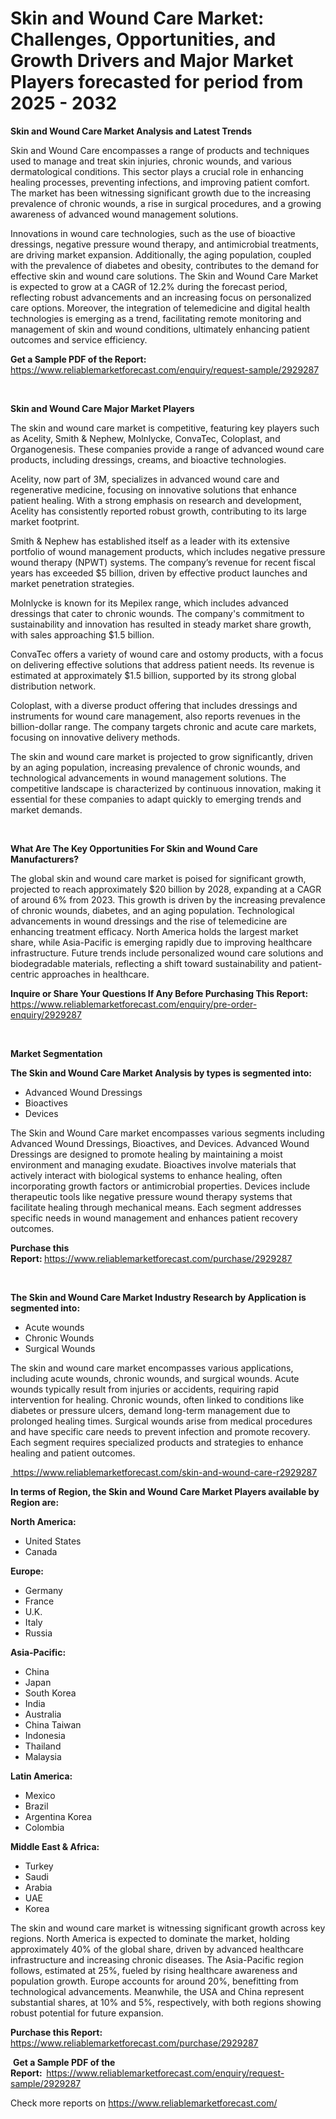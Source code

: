 <p><h1>Skin and Wound Care Market: Challenges, Opportunities, and Growth Drivers and Major Market Players forecasted for period from 2025 - 2032</h1></p><p><strong>Skin and Wound Care Market Analysis and Latest Trends</strong></p>
<p><p>Skin and Wound Care encompasses a range of products and techniques used to manage and treat skin injuries, chronic wounds, and various dermatological conditions. This sector plays a crucial role in enhancing healing processes, preventing infections, and improving patient comfort. The market has been witnessing significant growth due to the increasing prevalence of chronic wounds, a rise in surgical procedures, and a growing awareness of advanced wound management solutions.</p><p>Innovations in wound care technologies, such as the use of bioactive dressings, negative pressure wound therapy, and antimicrobial treatments, are driving market expansion. Additionally, the aging population, coupled with the prevalence of diabetes and obesity, contributes to the demand for effective skin and wound care solutions. The Skin and Wound Care Market is expected to grow at a CAGR of 12.2% during the forecast period, reflecting robust advancements and an increasing focus on personalized care options. Moreover, the integration of telemedicine and digital health technologies is emerging as a trend, facilitating remote monitoring and management of skin and wound conditions, ultimately enhancing patient outcomes and service efficiency.</p></p>
<p><strong>Get a Sample PDF of the Report:&nbsp;</strong> <a href="https://www.reliablemarketforecast.com/enquiry/request-sample/2929287?utm_campaign=2314&utm_medium=2&utm_source=Github&utm_content=ia&utm_term=12032025&utm_id=skin-and-wound-care">https://www.reliablemarketforecast.com/enquiry/request-sample/2929287</a></p>
<p>&nbsp;</p>
<p><strong>Skin and Wound Care Major Market Players</strong></p>
<p><p>The skin and wound care market is competitive, featuring key players such as Acelity, Smith & Nephew, Molnlycke, ConvaTec, Coloplast, and Organogenesis. These companies provide a range of advanced wound care products, including dressings, creams, and bioactive technologies.</p><p>Acelity, now part of 3M, specializes in advanced wound care and regenerative medicine, focusing on innovative solutions that enhance patient healing. With a strong emphasis on research and development, Acelity has consistently reported robust growth, contributing to its large market footprint.</p><p>Smith & Nephew has established itself as a leader with its extensive portfolio of wound management products, which includes negative pressure wound therapy (NPWT) systems. The company’s revenue for recent fiscal years has exceeded $5 billion, driven by effective product launches and market penetration strategies.</p><p>Molnlycke is known for its Mepilex range, which includes advanced dressings that cater to chronic wounds. The company's commitment to sustainability and innovation has resulted in steady market share growth, with sales approaching $1.5 billion.</p><p>ConvaTec offers a variety of wound care and ostomy products, with a focus on delivering effective solutions that address patient needs. Its revenue is estimated at approximately $1.5 billion, supported by its strong global distribution network.</p><p>Coloplast, with a diverse product offering that includes dressings and instruments for wound care management, also reports revenues in the billion-dollar range. The company targets chronic and acute care markets, focusing on innovative delivery methods.</p><p>The skin and wound care market is projected to grow significantly, driven by an aging population, increasing prevalence of chronic wounds, and technological advancements in wound management solutions. The competitive landscape is characterized by continuous innovation, making it essential for these companies to adapt quickly to emerging trends and market demands.</p></p>
<p>&nbsp;</p>
<p><strong>What Are The Key Opportunities For Skin and Wound Care Manufacturers?</strong></p>
<p><p>The global skin and wound care market is poised for significant growth, projected to reach approximately $20 billion by 2028, expanding at a CAGR of around 6% from 2023. This growth is driven by the increasing prevalence of chronic wounds, diabetes, and an aging population. Technological advancements in wound dressings and the rise of telemedicine are enhancing treatment efficacy. North America holds the largest market share, while Asia-Pacific is emerging rapidly due to improving healthcare infrastructure. Future trends include personalized wound care solutions and biodegradable materials, reflecting a shift toward sustainability and patient-centric approaches in healthcare.</p></p>
<p><strong>Inquire or Share Your Questions If Any Before Purchasing This Report:</strong> <a href="https://www.reliablemarketforecast.com/enquiry/pre-order-enquiry/2929287?utm_campaign=2314&utm_medium=2&utm_source=Github&utm_content=ia&utm_term=12032025&utm_id=skin-and-wound-care">https://www.reliablemarketforecast.com/enquiry/pre-order-enquiry/2929287</a></p>
<p>&nbsp;</p>
<p><strong>Market Segmentation</strong></p>
<p><strong>The Skin and Wound Care Market Analysis by types is segmented into:</strong></p>
<p><ul><li>Advanced Wound Dressings</li><li>Bioactives</li><li>Devices</li></ul></p>
<p><p>The Skin and Wound Care market encompasses various segments including Advanced Wound Dressings, Bioactives, and Devices. Advanced Wound Dressings are designed to promote healing by maintaining a moist environment and managing exudate. Bioactives involve materials that actively interact with biological systems to enhance healing, often incorporating growth factors or antimicrobial properties. Devices include therapeutic tools like negative pressure wound therapy systems that facilitate healing through mechanical means. Each segment addresses specific needs in wound management and enhances patient recovery outcomes.</p></p>
<p><strong>Purchase this Report:&nbsp;</strong><a href="https://www.reliablemarketforecast.com/purchase/2929287?utm_campaign=2314&utm_medium=2&utm_source=Github&utm_content=ia&utm_term=12032025&utm_id=skin-and-wound-care">https://www.reliablemarketforecast.com/purchase/2929287</a></p>
<p>&nbsp;</p>
<p><strong>The Skin and Wound Care Market Industry Research by Application is segmented into:</strong></p>
<p><ul><li>Acute wounds</li><li>Chronic Wounds</li><li>Surgical Wounds</li></ul></p>
<p><p>The skin and wound care market encompasses various applications, including acute wounds, chronic wounds, and surgical wounds. Acute wounds typically result from injuries or accidents, requiring rapid intervention for healing. Chronic wounds, often linked to conditions like diabetes or pressure ulcers, demand long-term management due to prolonged healing times. Surgical wounds arise from medical procedures and have specific care needs to prevent infection and promote recovery. Each segment requires specialized products and strategies to enhance healing and patient outcomes.</p></p>
<p><a href="https://www.reliablemarketforecast.com/skin-and-wound-care-r2929287?utm_campaign=2314&utm_medium=2&utm_source=Github&utm_content=ia&utm_term=12032025&utm_id=skin-and-wound-care">&nbsp;https://www.reliablemarketforecast.com/skin-and-wound-care-r2929287</a></p>
<p><strong>In terms of Region, the Skin and Wound Care Market Players available by Region are:</strong></p>
<p>
    <p> <strong> North America: </strong>
        <ul>
            <li>United States</li>
            <li>Canada</li>
        </ul>
        </p> 
    <p> <strong> Europe: </strong>
        <ul>
            <li>Germany</li>
            <li>France</li>
            <li>U.K.</li>
            <li>Italy</li>
            <li>Russia</li>
        </ul>
        </p> 
    <p> <strong> Asia-Pacific: </strong>
        <ul>
            <li>China</li>
            <li>Japan</li>
            <li>South Korea</li>
            <li>India</li>
            <li>Australia</li>
            <li>China Taiwan</li>
            <li>Indonesia</li>
            <li>Thailand</li>
            <li>Malaysia</li>
        </ul>
        </p> 
    <p> <strong> Latin America: </strong>
        <ul>
            <li>Mexico</li>
            <li>Brazil</li>
            <li>Argentina Korea</li>
            <li>Colombia</li>
        </ul>
        </p> 
    <p> <strong> Middle East & Africa: </strong>
        <ul>
            <li>Turkey</li>
            <li>Saudi</li>
            <li>Arabia</li>
            <li>UAE</li>
            <li>Korea</li>
        </ul>
    </p>
    </p>
<p><p>The skin and wound care market is witnessing significant growth across key regions. North America is expected to dominate the market, holding approximately 40% of the global share, driven by advanced healthcare infrastructure and increasing chronic diseases. The Asia-Pacific region follows, estimated at 25%, fueled by rising healthcare awareness and population growth. Europe accounts for around 20%, benefitting from technological advancements. Meanwhile, the USA and China represent substantial shares, at 10% and 5%, respectively, with both regions showing robust potential for future expansion.</p></p>
<p><strong>Purchase this Report: </strong><a href="https://www.reliablemarketforecast.com/purchase/2929287?utm_campaign=2314&utm_medium=2&utm_source=Github&utm_content=ia&utm_term=12032025&utm_id=skin-and-wound-care">https://www.reliablemarketforecast.com/purchase/2929287</a></p>
<p>&nbsp;<strong>Get a Sample PDF of the Report:&nbsp;&nbsp;</strong><a href="https://www.reliablemarketforecast.com/enquiry/request-sample/2929287?utm_campaign=2314&utm_medium=2&utm_source=Github&utm_content=ia&utm_term=12032025&utm_id=skin-and-wound-care">https://www.reliablemarketforecast.com/enquiry/request-sample/2929287</a></p>
<p><strong></strong></p>
<p>Check more reports on <a href="https://www.reliablemarketforecast.com/?utm_campaign=2314&utm_medium=2&utm_source=Github&utm_content=ia&utm_term=12032025&utm_id=skin-and-wound-care">https://www.reliablemarketforecast.com/</a></p>